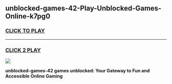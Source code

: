 
## unblocked-games-42-Play-Unblocked-Games-Online-k7pg0
<h3>
<a href="https://premium76.site?title=unblocked-games-42&ref=24A">CLICK TO PLAY</a></h3>
<hr>

<h3>
<a href="https://premium76.site?title=unblocked-games-42&ref=24A">CLICK 2 PLAY</a>
  
</h3>

<a href="https://premium76.site?title=unblocked-games-42&ref=24A"><img src="https://clearcache.store/games.png"></a>


**unblocked-games-42 games unblocked: Your Gateway to Fun and Accessible Online Gaming**

